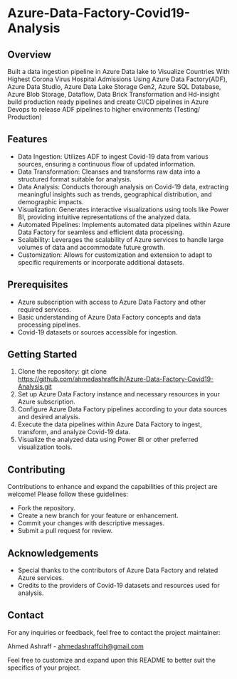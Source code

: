 # Azure-Data-Factory-Covid19-Analysis

## Overview
Built a data ingestion pipeline in Azure Data lake to Visualize Countries With Highest Corona Virus Hospital Admissions Using Azure Data Factory(ADF), Azure Data Studio, Azure Data Lake Storage Gen2, Azure SQL Database, Azure Blob Storage, Dataflow, Data Brick Transformation and Hd-insight
build production ready pipelines and create CI/CD pipelines in Azure Devops to release ADF pipelines to higher environments (Testing/ Production)

## Features
- Data Ingestion: Utilizes ADF to ingest Covid-19 data from various sources, ensuring a continuous flow of updated information.
- Data Transformation: Cleanses and transforms raw data into a structured format suitable for analysis.
- Data Analysis: Conducts thorough analysis on Covid-19 data, extracting meaningful insights such as trends, geographical distribution, and demographic impacts.
- Visualization: Generates interactive visualizations using tools like Power BI, providing intuitive representations of the analyzed data.
- Automated Pipelines: Implements automated data pipelines within Azure Data Factory for seamless and efficient data processing.
- Scalability: Leverages the scalability of Azure services to handle large volumes of data and accommodate future growth.
- Customization: Allows for customization and extension to adapt to specific requirements or incorporate additional datasets.

## Prerequisites
- Azure subscription with access to Azure Data Factory and other required services.
- Basic understanding of Azure Data Factory concepts and data processing pipelines.
- Covid-19 datasets or sources accessible for ingestion.

## Getting Started
1. Clone the repository: git clone https://github.com/ahmedashraffcih/Azure-Data-Factory-Covid19-Analysis.git
2. Set up Azure Data Factory instance and necessary resources in your Azure subscription.
3. Configure Azure Data Factory pipelines according to your data sources and desired analysis.
4. Execute the data pipelines within Azure Data Factory to ingest, transform, and analyze Covid-19 data.
5. Visualize the analyzed data using Power BI or other preferred visualization tools.

## Contributing
Contributions to enhance and expand the capabilities of this project are welcome! Please follow these guidelines:

- Fork the repository.
- Create a new branch for your feature or enhancement.
- Commit your changes with descriptive messages.
- Submit a pull request for review.

## Acknowledgements
- Special thanks to the contributors of Azure Data Factory and related Azure services.
- Credits to the providers of Covid-19 datasets and resources used for analysis.

## Contact
For any inquiries or feedback, feel free to contact the project maintainer:

Ahmed Ashraff - ahmedashraffcih@gmail.com

Feel free to customize and expand upon this README to better suit the specifics of your project.
